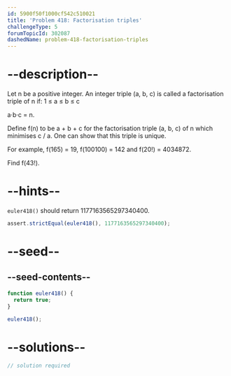 ```yaml
---
id: 5900f50f1000cf542c510021
title: 'Problem 418: Factorisation triples'
challengeType: 5
forumTopicId: 302087
dashedName: problem-418-factorisation-triples
---
```


# --description--

Let n be a positive integer. An integer triple (a, b, c) is called a factorisation triple of n if: 1 ≤ a ≤ b ≤ c

a·b·c = n.

Define f(n) to be a + b + c for the factorisation triple (a, b, c) of n which minimises c / a. One can show that this triple is unique.

For example, f(165) = 19, f(100100) = 142 and f(20!) = 4034872.

Find f(43!).

# --hints--

`euler418()` should return 1177163565297340400.

```js
assert.strictEqual(euler418(), 1177163565297340400);
```

# --seed--

## --seed-contents--

```js
function euler418() {
  return true;
}

euler418();
```

# --solutions--

```js
// solution required
```
